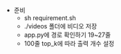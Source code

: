 - 준비
     - sh requirement.sh
    - ./videos 폴더에 비디오 저장
    - app.py에 경로 확인하기 19~27줄
    - 100줄 top_k에 따라 출력 개수 설정
   